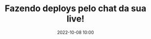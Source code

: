 ---
title: 'Fazendo deploys pelo chat da sua live!'
type: palestra
speakers:
  - PokémãoBR
speakersPictures: []
picture: assets/images/schedule/pokemaobr.png
linkedin: 
twitter: 
instagram: 
date: '2022-10-08 10:00'
rooms:
  - 2
  - 3
---